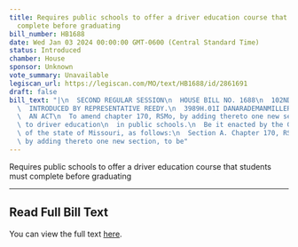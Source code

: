 ```yaml
---
title: Requires public schools to offer a driver education course that students must
  complete before graduating
bill_number: HB1688
date: Wed Jan 03 2024 00:00:00 GMT-0600 (Central Standard Time)
status: Introduced
chamber: House
sponsor: Unknown
vote_summary: Unavailable
legiscan_url: https://legiscan.com/MO/text/HB1688/id/2861691
draft: false
bill_text: "|\n  SECOND REGULAR SESSION\n  HOUSE BILL NO. 1688\n  102ND GENERAL ASSEMBLY\n\
  \  INTRODUCED BY REPRESENTATIVE REEDY.\n  3989H.01I DANARADEMANMILLER,ChiefClerk\n\
  \  AN ACT\n  To amend chapter 170, RSMo, by adding thereto one new section relating\
  \ to driver education\n  in public schools.\n  Be it enacted by the General Assembly\
  \ of the state of Missouri, as follows:\n  Section A. Chapter 170, RSMo, is amended\
  \ by adding thereto one new section, to be"
---
```

Requires public schools to offer a driver education course that students must complete before graduating

---

## Read Full Bill Text

You can view the full text [here](https://legiscan.com/MO/text/HB1688/id/2861691).
